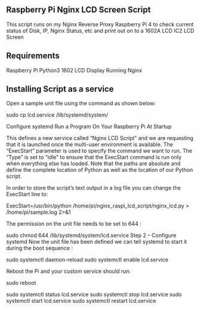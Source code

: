 ## Raspberry Pi Nginx LCD Screen Script
This script runs on my Nginx Reverse Proxy Raspberry Pi 4 to check current status of Disk, IP, Nginx Status, etc and print out on to a 1602A LCD IC2 LCD Screen

## Requirements
Raspberry Pi
Python3
1602 LCD Display
Running Nginx

## Installing Script as a service

Open a sample unit file using the command as shown below:

sudo cp lcd.service /lib/systemd/system/

Configure systemd Run a Program On Your Raspberry Pi At Startup

This defines a new service called “Nginx LCD Script” and we are requesting that it is launched once the multi-user environment is available. The “ExecStart” parameter is used to specify the command we want to run. The “Type” is set to “idle” to ensure that the ExecStart command is run only when everything else has loaded. Note that the paths are absolute and define the complete location of Python as well as the location of our Python script.

In order to store the script’s text output in a log file you can change the ExecStart line to:

ExecStart=/usr/bin/python /home/pi/nginx_raspi_lcd_script/nginx_lcd.py > /home/pi/sample.log 2>&1

The permission on the unit file needs to be set to 644 :

sudo chmod 644 /lib/systemd/system/lcd.service
Step 2 – Configure systemd
Now the unit file has been defined we can tell systemd to start it during the boot sequence :

sudo systemctl daemon-reload
sudo systemctl enable lcd.service

Reboot the Pi and your custom service should run:

sudo reboot

sudo systemctl status lcd.service
sudo systemctl stop lcd.service
sudo systemctl start lcd.service
sudo systemctl restart lcd.service